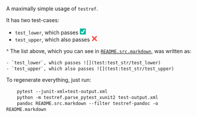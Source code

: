 A maximally simple usage of `testref`.

It has two test-cases:

-   `test_lower`, which passes
    [![](testinfo/test_str/test_lower.png)](testinfo/test_str/test_lower.html)
-   `test_upper`, which also passes
    [![](testinfo/test_str/test_upper.png)](testinfo/test_str/test_upper.html)

\^ The list above, which you can see in
[`README.src.markdown`](README.src.markdown), was written as:

``` {.markdown}
- `test_lower`, which passes ![](test:test_str/test_lower)
- `test_upper`, which also passes ![](test:test_str/test_upper)
```

To regenerate everything, just run:

``` {.bash}
    pytest --junit-xml=test-output.xml
    python -m testref.parse_pytest_xunit2 test-output.xml
    pandoc README.src.markdown --filter testref-pandoc -o README.markdown
```
